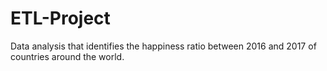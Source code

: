 # ETL-Project
Data analysis that identifies the happiness ratio between 2016 and 2017 of countries around the world.


